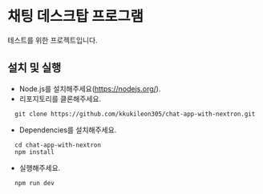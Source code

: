 # 채팅 데스크탑 프로그램

테스트를 위한 프로젝트입니다.

## 설치 및 실행

- Node.js를 설치해주세요(https://nodejs.org/).
- 리포지토리를 클론해주세요.

```
  git clone https://github.com/kkukileon305/chat-app-with-nextron.git
```

- Dependencies를 설치해주세요.

```
  cd chat-app-with-nextron
  npm install
```

- 실행해주세요.

```
  npm run dev
```
